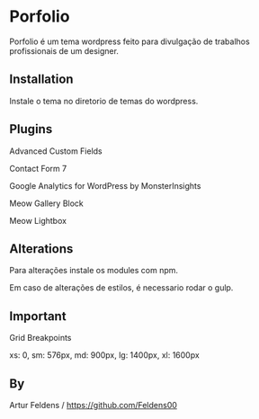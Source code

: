 # Porfolio

Porfolio é um tema wordpress feito para divulgação de trabalhos profissionais de um designer.

## Installation

Instale o tema no diretorio de temas do wordpress.

## Plugins

Advanced Custom Fields

Contact Form 7

Google Analytics for WordPress by MonsterInsights

Meow Gallery Block

Meow Lightbox

## Alterations

Para alterações instale os modules com npm.

Em caso de alterações de estilos, é necessario rodar o gulp.

## Important
Grid Breakpoints

xs: 0,
sm: 576px,
md: 900px,
lg: 1400px,
xl: 1600px

## By
Artur Feldens / https://github.com/Feldens00